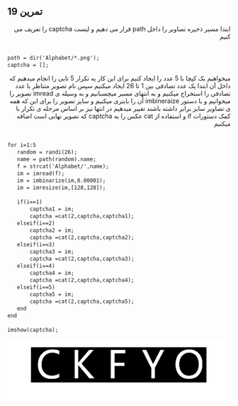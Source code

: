 ## تمرین 19
<div dir='rtl'>
  ابتدا مسیر ذخیره تصاویر را داخل path قرار می دهیم و لیست captcha را تعریف می کنیم
</div>
</br>

```
path = dir('Alphabet/*.png');
captcha = [];

```
<div dir='rtl'>
  میخواهیم بک کپچا با 5 عدد را ایجاد کنیم برای این کار یه تکرار 5 تایی را انجام میدهیم که داخل آن ابتدا یک عدد تصادفی بین 1 تا 26 ایجاد میکنیم سپس نام  تصویر متناظر با عدد تصادفی را استخراج میکنیم و به انتهای مسیر میچسبانیم و به وسیله ی imread  تصویر را میخوانیم و با دستور imbineraize آن را باینری میکنیم و سایز تصویر را برای این که همه ی تصاویر سایز برابر داشته باشند تغییر میدهیم در انتها نیز بر اساس مرحله ی تکرار با کمک دستورات  if و استفاده از cat عکس را به captcha که تصویر نهایی است اضافه میکنیم
</div>
</br>

```
for i=1:5
   random = randi(26);
   name = path(random).name;
   f = strcat('Alphabet/',name);
   im = imread(f);
   im = imbinarize(im,0.00001);
   im = imresize(im,[128,128]);
   
   if(i==1)
       captcha1 = im;
       captcha =cat(2,captcha,captcha1);
   elseif(i==2)
       captcha2 = im;
       captcha =cat(2,captcha,captcha2);
   elseif(i==3)
       captcha3 = im;
       captcha =cat(2,captcha,captcha3);
   elseif(i==4)
       captcha4 = im;
       captcha =cat(2,captcha,captcha4);
   elseif(i==5)
       captcha5 = im;
       captcha =cat(2,captcha,captcha5);
   end
end

imshow(captcha);
```

![](p19.png)
